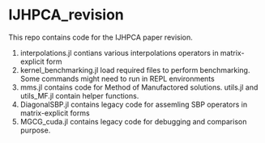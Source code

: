 # IJHPCA_revision

This repo contains code for the IJHPCA paper revision.

1. interpolations.jl contians various interpolations operators in matrix-explicit form
2. kernel_benchmarking.jl load required files to perform benchmarking. Some commands might need to run in REPL environments
3. mms.jl contains code for Method of Manufactored solutions. utils.jl and utils_MF.jl contain helper functions. 
4. DiagonalSBP.jl contains legacy code for assemling SBP operators in matrix-explicit forms 
5. MGCG_cuda.jl contains legacy code for debugging and comparison purpose.